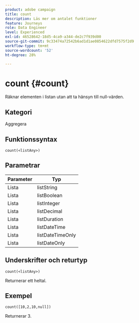 ```yaml
---
product: adobe campaign
title: count
description: Läs mer om antalet funktioner
feature: Journeys
role: Data Engineer
level: Experienced
exl-id: 46528642-18d5-4ca9-a344-de2c7f939d00
source-git-commit: 9c33474a72542b6ad1d1ae0854622dfd7575f2d9
workflow-type: tm+mt
source-wordcount: '52'
ht-degree: 28%

---
```


# count {#count}

Räknar elementen i listan utan att ta hänsyn till null-värden.

## Kategori

Aggregera

## Funktionssyntax

`count(<listAny>)`

## Parametrar

| Parameter | Typ |
|-----------|------------------|
| Lista | listString |
| Lista | listBoolean |
| Lista | listInteger |
| Lista | listDecimal |
| Lista | listDuration |
| Lista | listDateTime |
| Lista | listDateTimeOnly |
| Lista | listDateOnly |

## Underskrifter och returtyp

`count(<listAny>)`

Returnerar ett heltal.

## Exempel

`count([10,2,10,null])`

Returnerar 3.
